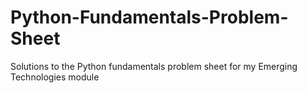 # Python-Fundamentals-Problem-Sheet
Solutions to the Python fundamentals problem sheet for my Emerging Technologies module
